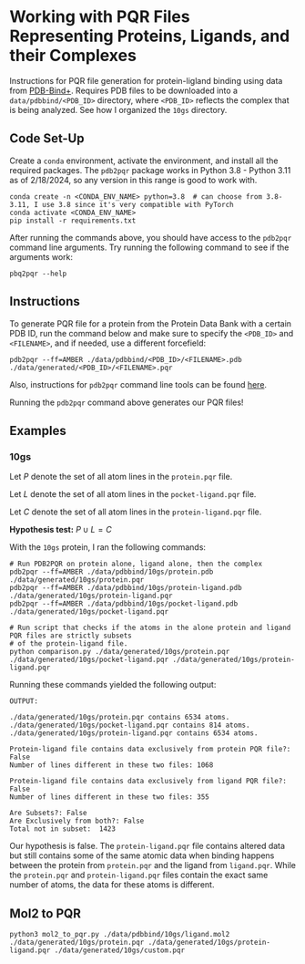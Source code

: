 # **Working with PQR Files Representing Proteins, Ligands, and their Complexes**

Instructions for PQR file generation for protein-ligland binding using data from [PDB-Bind+](https://www.pdbbind-plus.org.cn/data/search). Requires PDB files to be downloaded into a `data/pdbbind/<PDB_ID>` directory, where `<PDB_ID>` reflects the complex that is being analyzed. See how I organized the `10gs` directory.

## **Code Set-Up**

Create a `conda` environment, activate the environment, and install all the required packages. The `pdb2pqr` package works in Python 3.8 - Python 3.11 as of 2/18/2024, so any version in this range is good to work with.

```{bash}
conda create -n <CONDA_ENV_NAME> python=3.8  # can choose from 3.8-3.11, I use 3.8 since it's very compatible with PyTorch
conda activate <CONDA_ENV_NAME>
pip install -r requirements.txt
```

After running the commands above, you should have access to the `pdb2pqr` command line arguments. Try running the following command to see if the arguments work:

```{bash}
pbq2pqr --help
```

## **Instructions**

To generate PQR file for a protein from the Protein Data Bank with a certain PDB ID, run the command below and make sure to specify the `<PDB_ID>` and `<FILENAME>`, and if needed, use a different forcefield:

```{bash}
pdb2pqr --ff=AMBER ./data/pdbbind/<PDB_ID>/<FILENAME>.pdb ./data/generated/<PDB_ID>/<FILENAME>.pqr
```

Also, instructions for `pdb2pqr` command line tools can be found [here](https://pdb2pqr.readthedocs.io/en/latest/using/index.html).

Running the `pdb2pqr` command above generates our PQR files!

## **Examples**

### **10gs**

Let $P$ denote the set of all atom lines in the `protein.pqr` file.

Let $L$ denote the set of all atom lines in the `pocket-ligand.pqr` file.

Let $C$ denote the set of all atom lines in the `protein-ligand.pqr` file.

**Hypothesis test:** $P \cup L = C$


With the `10gs` protein, I ran the following commands:
```{bash}
# Run PDB2PQR on protein alone, ligand alone, then the complex
pdb2pqr --ff=AMBER ./data/pdbbind/10gs/protein.pdb ./data/generated/10gs/protein.pqr
pdb2pqr --ff=AMBER ./data/pdbbind/10gs/protein-ligand.pdb ./data/generated/10gs/protein-ligand.pqr
pdb2pqr --ff=AMBER ./data/pdbbind/10gs/pocket-ligand.pdb ./data/generated/10gs/pocket-ligand.pqr

# Run script that checks if the atoms in the alone protein and ligand PQR files are strictly subsets
# of the protein-ligand file.
python comparison.py ./data/generated/10gs/protein.pqr ./data/generated/10gs/pocket-ligand.pqr ./data/generated/10gs/protein-ligand.pqr
```

Running these commands yielded the following output:

```
OUTPUT:

./data/generated/10gs/protein.pqr contains 6534 atoms.
./data/generated/10gs/pocket-ligand.pqr contains 814 atoms.
./data/generated/10gs/protein-ligand.pqr contains 6534 atoms.

Protein-ligand file contains data exclusively from protein PQR file?: False
Number of lines different in these two files: 1068

Protein-ligand file contains data exclusively from ligand PQR file?: False
Number of lines different in these two files: 355

Are Subsets?: False
Are Exclusively from both?: False
Total not in subset:  1423
```

Our hypothesis is false. The `protein-ligand.pqr` file contains altered data but still contains some of the same atomic data when binding happens between the protein from `protein.pqr` and the ligand from `ligand.pqr`. While the `protein.pqr` and `protein-ligand.pqr` files contain the exact same number of atoms, the data for these atoms is different.

## **Mol2 to PQR**

```{bash}
python3 mol2_to_pqr.py ./data/pdbbind/10gs/ligand.mol2 ./data/generated/10gs/protein.pqr ./data/generated/10gs/protein-ligand.pqr ./data/generated/10gs/custom.pqr
```
